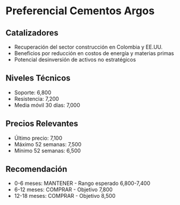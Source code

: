 # Preferencial Cementos Argos

## Catalizadores

- Recuperación del sector construcción en Colombia y EE.UU.
- Beneficios por reducción en costos de energía y materias primas
- Potencial desinversión de activos no estratégicos

## Niveles Técnicos

- Soporte: 6,800
- Resistencia: 7,200
- Media móvil 30 días: 7,000

## Precios Relevantes

- Último precio: 7,100
- Máximo 52 semanas: 7,500
- Mínimo 52 semanas: 6,500

## Recomendación

- 0-6 meses: MANTENER - Rango esperado 6,800-7,400
- 6-12 meses: COMPRAR - Objetivo 7,800
- 12-18 meses: COMPRAR - Objetivo 8,500
